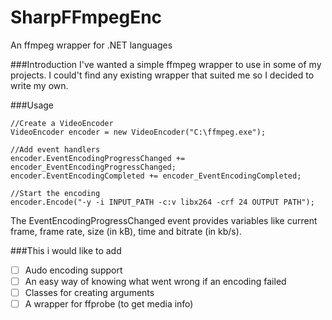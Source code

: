 SharpFFmpegEnc
==============

An ffmpeg wrapper for .NET languages 

###Introduction
I've wanted a simple ffmpeg wrapper to use in some of my projects. I could't find any existing wrapper that suited me so I decided to write my own.

###Usage
```Csharp
//Create a VideoEncoder
VideoEncoder encoder = new VideoEncoder("C:\ffmpeg.exe");

//Add event handlers
encoder.EventEncodingProgressChanged += encoder_EventEncodingProgressChanged;
encoder.EventEncodingCompleted += encoder_EventEncodingCompleted;

//Start the encoding
encoder.Encode("-y -i INPUT_PATH -c:v libx264 -crf 24 OUTPUT PATH");
```
The EventEncodingProgressChanged event provides variables like current frame, frame rate, size (in kB), time and bitrate (in kb/s).

###This i would like to add
- [ ] Audo encoding support
- [ ] An easy way of knowing what went wrong if an encoding failed
- [ ] Classes for creating arguments
- [ ] A wrapper for ffprobe (to get media info)
